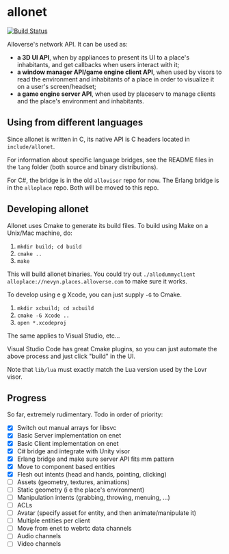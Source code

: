 # allonet

[![Build Status](https://dev.azure.com/alloverse/allonet/_apis/build/status/alloverse.allonet?branchName=master)](https://dev.azure.com/alloverse/allonet/_build/latest?definitionId=1?branchName=master)

Alloverse's network API. It can be used as:

* **a 3D UI API**, when by appliances to present its UI to a place's
  inhabitants, and get callbacks when users interact with it;
* **a window manager API/game engine client API**, when used by visors
  to read the environment and inhabitants of a place in order to visualize
  it on a user's screen/headset;
* **a game engine server API**, when used by placeserv to manage clients and
  the place's environment and inhabitants.

## Using from different languages

Since allonet is written in C, its native API is C headers located in `include/allonet`.

For information about specific language bridges, see the README files in the `lang`
folder (both source and binary distributions).

For C#, the bridge is in the old `allovisor` repo for now. The Erlang bridge is
in the `alloplace` repo. Both will be moved to this repo.

## Developing allonet

Allonet uses Cmake to generate its build files. To build using Make on a Unix/Mac machine,
do:

1. `mkdir build; cd build`
2. `cmake ..`
3. `make`

This will build allonet binaries. You could try out `./allodummyclient alloplace://nevyn.places.alloverse.com`
to make sure it works.

To develop using e g Xcode, you can just supply `-G` to Cmake.

1. `mkdir xcbuild; cd xcbuild`
2. `cmake -G Xcode ..`
3. `open *.xcodeproj`

The same applies to Visual Studio, etc...

Visual Studio Code has great Cmake plugins, so you can just automate the above process
and just click "build" in the UI.

Note that `lib/lua` must exactly match the Lua version used by the Lovr visor.

## Progress

So far, extremely rudimentary. Todo in order of priority:

- [x] Switch out manual arrays for libsvc
- [x] Basic Server implementation on enet
- [x] Basic Client implementation on enet
- [x] C# bridge and integrate with Unity visor
- [x] Erlang bridge and make sure server API fits mm pattern
- [x] Move to component based entities
- [x] Flesh out intents (head and hands, pointing, clicking)
- [ ] Assets (geometry, textures, animations)
- [ ] Static geometry (i e the place's environment)
- [ ] Manipulation intents (grabbing, throwing, menuing, ...)
- [ ] ACLs
- [ ] Avatar (specify asset for entity, and then animate/manipulate it)
- [ ] Multiple entities per client
- [ ] Move from enet to webrtc data channels
- [ ] Audio channels
- [ ] Video channels
